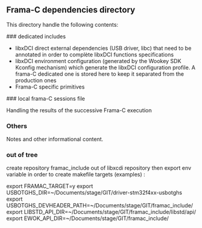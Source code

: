 ## Frama-C dependencies directory

This directory handle the following contents:

### dedicated includes

   * libxDCI direct external dependencies (USB driver, libc) that need to be annotated in order to complète libxDCI functions specifications
   * libxDCI environment configuration (generated by the Wookey SDK Kconfig mechanism) which generate the libxDCI configuration profile. A frama-C dedicated one is stored here to keep it separated from the production ones
   * Frama-C specific primitives

### local frama-C sessions file

Handling the results of the successive Frama-C execution

### Others

Notes and other informational content.

### out of tree

create repository framac_include out of libxcdi repository then export env variable in order to create makefile targets (examples) :

export FRAMAC_TARGET=y
export USBOTGHS_DIR=~/Documents/stage/GIT/driver-stm32f4xx-usbotghs
export USBOTGHS_DEVHEADER_PATH=~/Documents/stage/GIT/framac_include/
export LIBSTD_API_DIR=~/Documents/stage/GIT/framac_include/libstd/api/
export EWOK_API_DIR=~/Documents/stage/GIT/framac_include/
